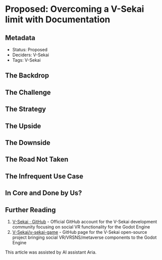 # Proposed: Overcoming a V-Sekai limit with Documentation

## Metadata

- Status: Proposed <!-- Draft | Proposed | Rejected | Accepted | Deprecated | Superseded by -->
- Deciders: V-Sekai
- Tags: V-Sekai

## The Backdrop

## The Challenge

## The Strategy

## The Upside

## The Downside

## The Road Not Taken

## The Infrequent Use Case

## In Core and Done by Us?

## Further Reading

1. [V-Sekai · GitHub](https://github.com/v-sekai) - Official GitHub account for the V-Sekai development community focusing on social VR functionality for the Godot Engine
2. [V-Sekai/v-sekai-game](https://github.com/v-sekai/v-sekai-game) - GitHub page for the V-Sekai open-source project bringing social VR/VRSNS/metaverse components to the Godot Engine

This article was assisted by AI assistant Aria.
